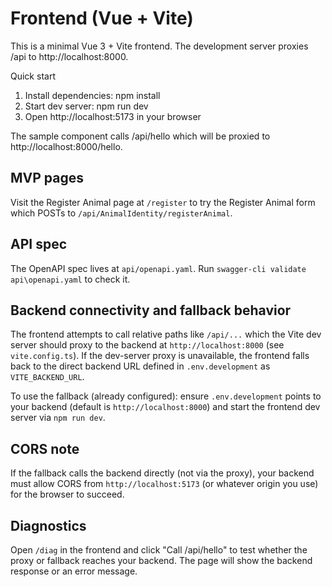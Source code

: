 # Frontend (Vue + Vite)

This is a minimal Vue 3 + Vite frontend. The development server proxies /api to http://localhost:8000.

Quick start

1. Install dependencies: npm install
2. Start dev server: npm run dev
3. Open http://localhost:5173 in your browser

The sample component calls /api/hello which will be proxied to http://localhost:8000/hello.

MVP pages
---------

Visit the Register Animal page at `/register` to try the Register Animal form which POSTs to `/api/AnimalIdentity/registerAnimal`.

API spec
--------
The OpenAPI spec lives at `api/openapi.yaml`. Run `swagger-cli validate api\openapi.yaml` to check it.

Backend connectivity and fallback behavior
----------------------------------------

The frontend attempts to call relative paths like `/api/...` which the Vite dev server should proxy to the backend at `http://localhost:8000` (see `vite.config.ts`). If the dev-server proxy is unavailable, the frontend falls back to the direct backend URL defined in `.env.development` as `VITE_BACKEND_URL`.

To use the fallback (already configured): ensure `.env.development` points to your backend (default is `http://localhost:8000`) and start the frontend dev server via `npm run dev`.

CORS note
---------
If the fallback calls the backend directly (not via the proxy), your backend must allow CORS from `http://localhost:5173` (or whatever origin you use) for the browser to succeed.

Diagnostics
-----------
Open `/diag` in the frontend and click "Call /api/hello" to test whether the proxy or fallback reaches your backend. The page will show the backend response or an error message.
